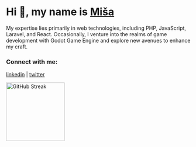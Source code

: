 <h1 align="left">Hi 👋, my name is <a href="https://www.linkedin.com/in/mi%C5%A1a-cvetkovi%C4%87-759a9699/" target="_blank">Miša</a></h1>

<p align="left">My expertise lies primarily in web technologies, including PHP, JavaScript, Laravel, and React. Occasionally, I venture into the realms of game development with Godot Game Engine and explore new avenues to enhance my craft. </p>

<h3 align="left">Connect with me:</h3>
<p align="left">
<a href="https://www.linkedin.com/in/mi%C5%A1a-cvetkovi%C4%87-759a9699/" rel="nofollow">linkedin</a> |
<a href="https://twitter.com/heyiammisa" rel="nofollow">twitter</a>
</p>

<a href="https://github.com/DenverCoder1/github-readme-streak-stats">
  <img height=160 align="center" src="https://github-readme-streak-stats-eight.vercel.app/?user=misacvetkovic&theme=dark&hide_border=false" alt="GitHub Streak" />
</a>
